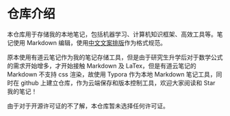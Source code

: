 # 仓库介绍

本仓库用于存储我的本地笔记，包括机器学习、计算机知识框架、高效工具等。笔记使用 Markdown 编辑，使用[中文文案排版](https://github.com/sparanoid/chinese-copywriting-guidelines)作为格式规范。

原本使用有道云笔记作为我的笔记存储工具，但是由于研究生升学后对于数学公式的需求开始增多，才开始接触 Markdown 及 LaTex，但是有道云笔记的 Markdown 不支持 css 渲染，故使用 Typora 作为本地 Markdown 笔记工具，同时在 github 上建立仓库，作为云端保存和版本控制工具，欢迎大家阅读和 Star 我的笔记！

由于对于开源许可证的不了解，本仓库暂未选择任何许可证。